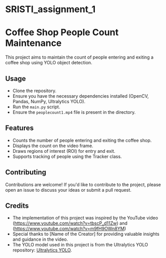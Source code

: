 # SRISTI_assignment_1


# Coffee Shop People Count Maintenance

This project aims to maintain the count of people entering and exiting a coffee shop using YOLO object detection.

## Usage

- Clone the repository.
- Ensure you have the necessary dependencies installed (OpenCV, Pandas, NumPy, Ultralytics YOLO).
- Run the `main.py` script.
- Ensure the `peoplecount1.mp4` file is present in the directory.

## Features

- Counts the number of people entering and exiting the coffee shop.
- Displays the count on the video frame.
- Draws regions of interest (ROI) for entry and exit.
- Supports tracking of people using the Tracker class.

## Contributing

Contributions are welcome! If you'd like to contribute to the project, please open an issue to discuss your ideas or submit a pull request.

## Credits

- The implementation of this project was inspired by the YouTube video (https://www.youtube.com/watch?v=tbscP_d11Zw) and (https://www.youtube.com/watch?v=m9fH9OWn8YM)
- Special thanks to [Name of the Creator] for providing valuable insights and guidance in the video.
- The YOLO model used in this project is from the Ultralytics YOLO repository: [Ultralytics YOLO](https://github.com/ultralytics/yolov5).
